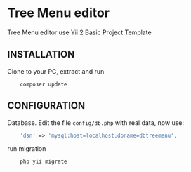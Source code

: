 Tree Menu editor
============================

Tree Menu editor use Yii 2 Basic Project Template

INSTALLATION
------------

Clone to your PC, extract and run

```
    composer update
```

CONFIGURATION
-------------

Database.
Edit the file `config/db.php` with real data, now use:

```php
    'dsn' => 'mysql:host=localhost;dbname=dbtreemenu',
```
run migration

```
    php yii migrate
```

